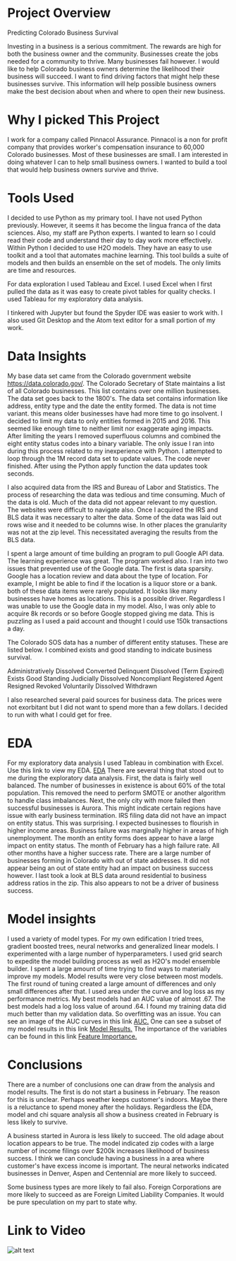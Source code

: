 # Project Overview

Predicting Colorado Business Survival

Investing in a business is a serious commitment. The rewards are high for both the business owner and the community. Businesses create the jobs needed for a community to thrive. Many businesses fail however. I would like to help Colorado business owners determine the likelihood their business will succeed. I want to find driving factors that might help these businesses survive. This information will help possible business owners make the best decision about when and where to open their new business.

# Why I picked This Project
I work for a company called Pinnacol Assurance. Pinnacol is a non for profit company that provides worker's compensation insurance to 60,000 Colorado businesses. Most of these businesses are small. I am interested in doing whatever I can to help small business owners. I wanted to build a tool that would help business owners survive and thrive.

# Tools Used
I decided to use Python as my primary tool. I have not used Python previously. However, it seems it has become the lingua franca of the data sciences. Also, my staff are Python experts. I wanted to learn so I could read their code and understand their day to day work more effectively. Within Python I decided to use H2O models. They have an easy to use toolkit and a tool that automates machine learning. This tool builds a suite of models and then builds an ensemble on the set of models. The only limits are time and resources.

For data exploration I used Tableau and Excel. I used Excel when I first pulled the data as it was easy to create pivot tables for quality checks. I used Tableau for my exploratory data analysis.

I tinkered with Jupyter but found the Spyder IDE was easier to work with. I also used Git Desktop and the Atom text editor for a small portion of my work.

# Data Insights
My base data set came from the Colorado government website https://data.colorado.gov/. The Colorado Secretary of State maintains a list of all Colorado businesses. This list contains over one million businesses. The data set goes back to the 1800's. The data set contains information like address, entity type and the date the entity formed. The data is not time variant. this means older businesses have had more time to go insolvent. I decided to limit my data to only entities formed in 2015 and 2016. This seemed like enough time to neither limit nor exaggerate aging impacts. After limiting the years I removed superfluous columns and combined the eight entity status codes into a binary variable. The only issue I ran into during this process related to my inexperience with Python. I attempted to loop through the 1M record data set to update values. The code never finished. After using the Python apply function the data updates took seconds.

I also acquired data from the IRS and Bureau of Labor and Statistics. The process of researching the data was tedious and time consuming. Much of the data is old. Much of the data did not appear relevant to my question. The websites were difficult to navigate also. Once I acquired the IRS and BLS data it was necessary to alter the data. Some of the data was laid out rows wise and it needed to be columns wise. In other places the granularity was not at the zip level. This necessitated averaging the results from the BLS data.

I spent a large amount of time building an program to pull Google API data. The learning experience was great. The program worked also. I ran into two issues that prevented use of the Google data. The first is data sparsity. Google has a location review and data about the type of location. For example, I might be able to find if the location is a liquor store or a bank. both of these data items were rarely populated. It looks like many businesses have homes as locations. This is a possible driver. Regardless I was unable to use the Google data in my model. Also, I was only able to acquire 8k records or so before Google stopped giving me data. This is puzzling as I used a paid account and thought I could use 150k transactions a day.

The Colorado SOS data has a number of different entity statuses. These are listed below. I combined exists and good standing to indicate business survival.

Administratively Dissolved
Converted
Delinquent
Dissolved (Term Expired)
Exists
Good Standing
Judicially Dissolved
Noncompliant
Registered Agent Resigned
Revoked
Voluntarily Dissolved
Withdrawn

I also researched several paid sources for business data. The prices were not exorbitant but I did not want to spend more than a few dollars. I decided to run with what I could get for free.

# EDA
For my exploratory data analysis I used Tableau in combination with Excel. Use this link to view my EDA. <a href="https://github.com/sautherd1973/python/blob/master/EDA.pdf" rel="nofollow"> EDA</a> There are several thing that stood out to me during the exploratory data analysis. First, the data is fairly well balanced. The number of businesses in existence is about 60% of the total population. This removed the need to perform SMOTE or another algorithm to handle class imbalances. Next, the only city with more failed then successful businesses is Aurora. This might indicate certain regions have issue with early business termination. IRS filing data did not have an impact on entity status. This was surprising. I expected businesses to flourish in higher income areas. Business failure was marginally higher in areas of high unemployment. The month an entity forms does appear to have a large impact on entity status. The month of February has a high failure rate. All other months have a higher success rate. There are a large number of businesses forming in Colorado with out of state addresses. It did not appear being an out of state entity had an impact on business success however. I last took a look at BLS data around residential to business address ratios in the zip. This also appears to not be a driver of business success.

# Model insights

I used a variety of model types. For my own edification I tried trees, gradient boosted trees, neural networks and generalized linear models. I experimented with a large number of hyperparameters. I used grid search to expedite the model building process as well as H2O's model ensemble builder. I spent a large amount of time trying to find ways to materially improve my models. Model results were very close between most models. The first round of tuning created a large amount of differences and only small differences after that. I used area under the curve and log loss as my performance metrics. My best models had an AUC value of almost .67. The best models had a log loss value of around .64. I found my training data did much better than my validation data. So overfitting was an issue. You can see an image of the AUC curves in this link  <a href="hhttps://github.com/sautherd1973/python/blob/master/auc.gi" rel="nofollow"> AUC.</a> One can see a subset of my model results in this link <a href="https://github.com/sautherd1973/python/blob/master/model%20performance.xlsx" rel="nofollow"> Model Results.</a>
The importance of the variables can be found in this link <a href="https://github.com/sautherd1973/python/blob/master/importance.gif" rel="nofollow"> Feature Importance.</a>

# Conclusions
There are a number of conclusions one can draw from the analysis and model results. The first is do not start a business in February. The reason for this is unclear. Perhaps weather keeps customer's indoors. Maybe there is a reluctance to spend money after the holidays. Regardless the EDA, model and chi square analysis all show a business created in February is less likely to survive.

A business started in Aurora is less likely to succeed. The old adage about location appears to be true. The model indicated zip codes with a large number of income filings over $200k increases likelihood of business success. I think we can conclude having a business in a area where customer's have excess income is important. The neural networks indicated businesses in Denver, Aspen and Centennial are more likely to succeed.

Some business types are more likely to fail also. Foreign Corporations are more likely to succeed as are Foreign Limited Liability Companies. It would be pure speculation on my part to state why.

# Link to Video

![alt text](https://github.com/sautherd1973/Small-Business-Survival-Study/blob/master/auc1.png "Logo Title Text 1")
